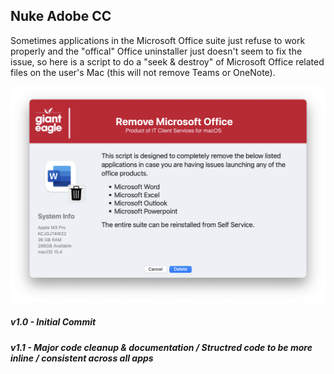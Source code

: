 ## Nuke Adobe CC

Sometimes applications in the Microsoft Office suite just refuse to work properly and the "offical" Office uninstaller just doesn't seem to fix the issue, so here is a script to do a "seek & destroy" of Microsoft Office related files on the user's Mac  (this will not remove Teams or OneNote).

![](/NukeOffice/RemoveOffice.png)

##### _v1.0 - Initial Commit_
##### _v1.1 - Major code cleanup & documentation / Structred code to be more inline / consistent across all apps_

